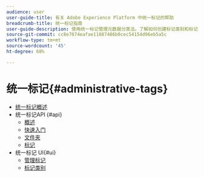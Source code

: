```yaml
---
audience: user
user-guide-title: 有关 Adobe Experience Platform 中统一标记的帮助
breadcrumb-title: 统一标记指南
user-guide-description: 使用统一标记管理元数据分类法。了解如何创建标记类别和标记。
source-git-commit: cc8e7074eafae11887486b0cec54154d96eb5a5c
workflow-type: tm+mt
source-wordcount: '45'
ht-degree: 68%

---
```



# 统一标记{#administrative-tags}

* [统一标记概述](overview.md)
* 统一标记API {#api}
   * [概述](api/overview.md)
   * [快速入门](api/getting-started.md)
   * [文件夹](api/folders.md)
   * [标记](api/tags.md)
* 统一标记 UI{#ui}
   * [管理标记](ui/managing-tags.md)
   * [标记类别](ui/tags-categories.md)

